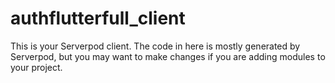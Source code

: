 # authflutterfull_client

This is your Serverpod client. The code in here is mostly generated by
Serverpod, but you may want to make changes if you are adding modules to your
project.
